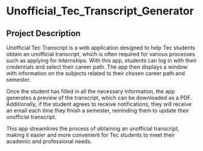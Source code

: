 # Unofficial_Tec_Transcript_Generator

## Project Description
Unofficial Tec Transcript is a web application designed to help Tec students obtain an unofficial transcript, which is often required for various processes such as applying for internships. With this app, students can log in with their credentials and select their career path. The app then displays a window with information on the subjects related to their chosen career path and semester.

Once the student has filled in all the necessary information, the app generates a preview of the transcript, which can be downloaded as a PDF. Additionally, if the student agrees to receive notifications, they will receive an email each time they finish a semester, reminding them to update their unofficial transcript.

This app streamlines the process of obtaining an unofficial transcript, making it easier and more convenient for Tec students to meet their academic and professional needs.





